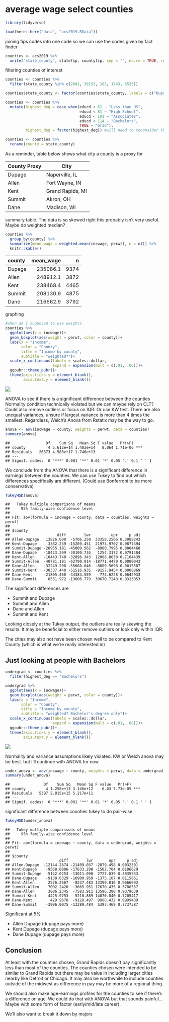 average wage select counties
================

``` r
library(tidyverse)
```

``` r
load(here::here("data", "acs2019.RData"))
```

joining fips codes into one code so we can use the codes given by fact
finder

``` r
counties <- acs2019 %>% 
  unite("state_county", statefip, countyfip, sep = "", na.rm = TRUE, remove = FALSE)
```

filtering counties of interest

``` r
counties <- counties %>% 
  filter(state_county %in% c(2681, 39153, 183, 1743, 5525))

counties$state_county <- factor(counties$state_county, labels = c("Dupage", "Allen", "Kent", "Summit", "Dane"))

counties <- counties %>% 
  mutate(highest_deg = case_when(educd < 62 ~ "Less than HS",
                                 educd < 81 ~ "High School",
                                 educd < 101 ~ "Associates",
                                 educd < 114 ~ "Bachelors",
                                 TRUE ~ "Grad"),
         highest_deg = factor(highest_deg)) #will need to reconsider these blocks

counties <- counties %>% 
  rename(county = state_county)
```

As a reminder, table below shows what city a county is a proxy for

| County Proxy | City             |
|--------------|------------------|
| Dupage       | Naperville, IL   |
| Allen        | Fort Wayne, IN   |
| Kent         | Grand Rapids, MI |
| Summit       | Akron, OH        |
| Dane         | Madison, WI      |

summary table. The data is so skewed right this probably isn’t very
useful. Maybe do weighted median?

``` r
counties %>% 
  group_by(county) %>% 
  summarize(mean_wage = weighted.mean(incwage, perwt), n = n()) %>% 
  knitr::kable()
```

| county | mean\_wage |    n |
|:-------|-----------:|-----:|
| Dupage |   235086.1 | 9374 |
| Allen  |   248912.1 | 3872 |
| Kent   |   238468.4 | 4465 |
| Summit |   208130.9 | 4875 |
| Dane   |   216662.9 | 3792 |

graphing

``` r
#when am I supposed to use weights
counties %>% 
  ggplot(aes(x = incwage))+
  geom_boxplot(aes(weight = perwt, color = county))+
  labs(x = "Income",
       color = "County",
       title = "Income by county",
       subtitle = "weighted?")+
  scale_x_continuous(labels = scales::dollar,
                     expand = expansion(mult = c(.01, .06)))+
  ggpubr::theme_pubr()+
  theme(axis.ticks.y = element_blank(),
        axis.text.y = element_blank())
```

![](county_analysis_files/figure-gfm/unnamed-chunk-6-1.png)<!-- -->

ANOVA to see if there is a significant difference between the counties
Normality condition technically violated but we can maybe rely on CLT?
Could also remove outliers or focus on IQR. Or use KW test. There are
also unequal variances, unsure if largest variance is more than 4 times
the smallest. Regardless, Welch’s Anova from Rstatix may be the way to
go.

``` r
anova <- aov(incwage ~ county, weights = perwt, data = counties)
summary(anova)
```

    ##                Df    Sum Sq   Mean Sq F value   Pr(>F)    
    ## county          4 5.612e+14 1.403e+14   8.064 1.71e-06 ***
    ## Residuals   26373 4.588e+17 1.740e+13                     
    ## ---
    ## Signif. codes:  0 '***' 0.001 '**' 0.01 '*' 0.05 '.' 0.1 ' ' 1

We conclude from the ANOVA that there is a significant difference in
earnings between the counties. We can use Tukey to find out which
differences specifically are different. (Could use Bonferroni to be more
conservative)

``` r
TukeyHSD(anova)
```

    ##   Tukey multiple comparisons of means
    ##     95% family-wise confidence level
    ## 
    ## Fit: aov(formula = incwage ~ county, data = counties, weights = perwt)
    ## 
    ## $county
    ##                     diff        lwr         upr     p adj
    ## Allen-Dupage   13826.000  -5706.258  33358.2566 0.3008243
    ## Kent-Dupage     3382.259 -15209.451  21973.9702 0.9877394
    ## Summit-Dupage -26955.181 -45009.562  -8900.7995 0.0004468
    ## Dane-Dupage   -18423.209 -38100.734   1254.3172 0.0791484
    ## Kent-Allen    -10443.740 -32896.343  12008.8630 0.7104439
    ## Summit-Allen  -40781.181 -62790.914 -18771.4470 0.0000043
    ## Dane-Allen    -32249.208 -55608.846  -8889.5698 0.0015587
    ## Summit-Kent   -30337.440 -51516.935  -9157.9454 0.0008869
    ## Dane-Kent     -21805.468 -44384.559    773.6228 0.0642933
    ## Dane-Summit     8531.972 -13606.779  30670.7240 0.8313053

The significant differences are

-   Summit and Dupage
-   Summit and Allen
-   Dane and Allen
-   Summit and Kent

Looking closely at the Tukey output, the outliers are really skewing the
results. It may be beneficial to either remove outliers or look only
within IQR.

The cities may also not have been chosen well to be compared to Kent
County (which is what we’re really interested in)

## Just looking at people with Bachelors

``` r
undergrad <- counties %>% 
  filter(highest_deg == "Bachelors")

undergrad %>% 
  ggplot(aes(x = incwage))+
  geom_boxplot(aes(weight = perwt, color = county))+
  labs(x = "Income",
       color = "County",
       title = "Income by county",
       subtitle = "weighted? Bachelor's degree only")+
  scale_x_continuous(labels = scales::dollar,
                     expand = expansion(mult = c(.01, .06)))+
  ggpubr::theme_pubr()+
  theme(axis.ticks.y = element_blank(),
        axis.text.y = element_blank())
```

![](county_analysis_files/figure-gfm/unnamed-chunk-9-1.png)<!-- -->

Normality and variance assumptions likely violated. KW or Welch anova
may be best. but I’ll continue with ANOVA for now.

``` r
under_anova <- aov(incwage ~ county, weights = perwt, data = undergrad)
summary(under_anova)
```

    ##               Df    Sum Sq   Mean Sq F value   Pr(>F)    
    ## county         4 1.258e+13 3.146e+12    6.03 7.73e-05 ***
    ## Residuals   5397 2.815e+15 5.217e+11                     
    ## ---
    ## Signif. codes:  0 '***' 0.001 '**' 0.01 '*' 0.05 '.' 0.1 ' ' 1

significant difference between counties tukey to do pair-wise

``` r
TukeyHSD(under_anova)
```

    ##   Tukey multiple comparisons of means
    ##     95% family-wise confidence level
    ## 
    ## Fit: aov(formula = incwage ~ county, data = undergrad, weights = perwt)
    ## 
    ## $county
    ##                      diff        lwr       upr     p adj
    ## Allen-Dupage  -12144.2674 -21409.037 -2879.498 0.0032301
    ## Kent-Dupage    -9568.0006 -17633.298 -1502.704 0.0106629
    ## Summit-Dupage  -5142.0253 -13011.090  2727.039 0.3835533
    ## Dane-Dupage    -9138.0329 -16900.959 -1375.107 0.0115861
    ## Kent-Allen      2576.2667  -8237.483 13390.016 0.9666693
    ## Summit-Allen    7002.2420  -3665.951 17670.435 0.3788557
    ## Dane-Allen      3006.2345  -7583.911 13596.380 0.9379639
    ## Summit-Kent     4425.9753  -5218.889 14070.840 0.7205417
    ## Dane-Kent        429.9678  -9128.497  9988.432 0.9999489
    ## Dane-Summit    -3996.0075 -13389.484  5397.469 0.7737387

Significant at 5%

-   Allen Dupage (dupage pays more)
-   Kent Dupage (dupage pays more)
-   Dane Dupage (dupage pays more)

## Conclusion

At least with the counties chosen, Grand Rapids doesn’t pay
significantly less than most of the counties. The counties chosen were
intended to be similar to Grand Rapids but there may be value in
including larger cities nearby like Detroit or Chicago. It may also be
worthwhile to include counties outside of the midwest as difference in
pay may be more of a regional thing.

We should also make age-earnings profiles for the counties to see if
there’s a difference on age. We could do that with ANOVA but that sounds
painful… Maybe with some form of factor (early/mid/late career).

We’ll also want to break it down by majors
